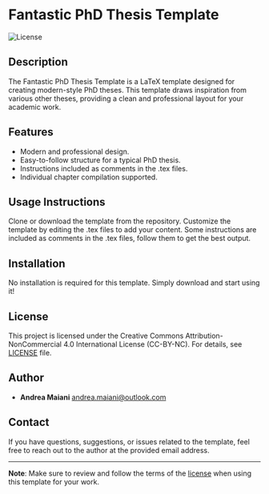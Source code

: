 # Fantastic PhD Thesis Template

![License](https://img.shields.io/badge/license-CC--BY--NC-blue.svg)

## Description

The Fantastic PhD Thesis Template is a LaTeX template designed for creating modern-style PhD theses. This template draws inspiration from various other theses, providing a clean and professional layout for your academic work.

## Features

- Modern and professional design.
- Easy-to-follow structure for a typical PhD thesis.
- Instructions included as comments in the .tex files.
- Individual chapter compilation supported.

## Usage Instructions
Clone or download the template from the repository.  Customize the template by editing the .tex files to add your content. Some instructions are included as comments in the .tex files, follow them to get the best output.

## Installation
No installation is required for this template. Simply download and start using it!

## License
This project is licensed under the Creative Commons Attribution-NonCommercial 4.0 International License (CC-BY-NC). For details, see [LICENSE](LICENSE) file.

## Author

- **Andrea Maiani** andrea.maiani@outlook.com

## Contact
If you have questions, suggestions, or issues related to the template, feel free to reach out to the author at the provided email address.

---
**Note**: Make sure to review and follow the terms of the [license](LICENSE) when using this template for your work.


